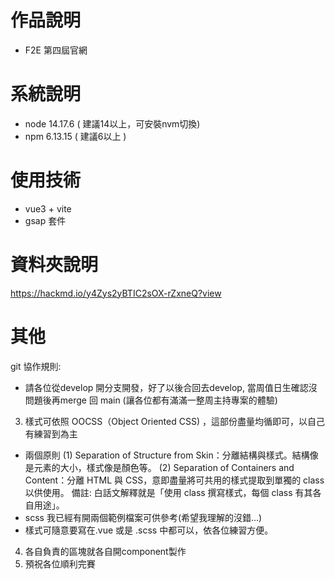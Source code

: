 # 作品說明

  - F2E 第四屆官網

# 系統說明
  - node 14.17.6 ( 建議14以上，可安裝nvm切換)
  - npm 6.13.15 ( 建議6以上 )
  
# 使用技術
  - vue3 + vite
  - gsap 套件
  
# 資料夾說明
  
  https://hackmd.io/y4Zys2yBTIC2sOX-rZxneQ?view
  
# 其他

git 協作規則:
- 請各位從develop 開分支開發，好了以後合回去develop, 當周值日生確認沒問題後再merge 回 main (讓各位都有滿滿一整周主持專案的體驗)

3. 樣式可依照 OOCSS（Object Oriented CSS) ，這部份盡量均循即可，以自己有練習到為主
  - 兩個原則
    (1) Separation of Structure from Skin：分離結構與樣式。結構像是元素的大小，樣式像是顏色等。
    (2) Separation of Containers and Content：分離 HTML 與 CSS，意即盡量將可共用的樣式提取到單獨的 class 以供使用。
        備註: 白話文解釋就是「使用 class 撰寫樣式，每個 class 有其各自用途」。
  - scss 我已經有開兩個範例檔案可供參考(希望我理解的沒錯...)
  - 樣式可隨意要寫在.vue 或是 .scss 中都可以，依各位練習方便。

4. 各自負責的區塊就各自開component製作
5. 預祝各位順利完賽
